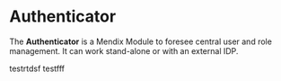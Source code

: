 # Authenticator

The **Authenticator** is a Mendix Module to foresee central user and role management. It can work stand-alone or with an external IDP.

testrtdsf
testfff
